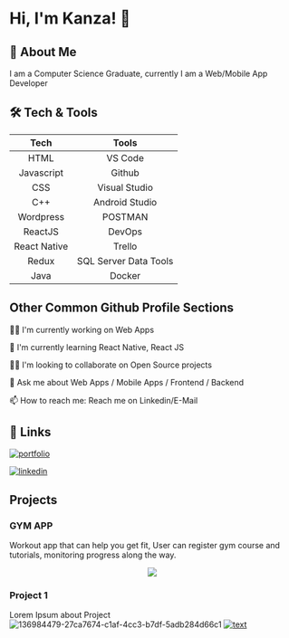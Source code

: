 
# Hi, I'm Kanza! 👋


## 🚀 About Me

I am a Computer Science Graduate, 
currently I am a Web/Mobile App Developer
## 🛠 Tech & Tools

<div align="center">

|Tech|Tools|
|:--:|:--:|
|HTML|VS Code|
|Javascript|Github|
|CSS|Visual Studio|
|C++|Android Studio|
|Wordpress|POSTMAN|
|ReactJS|DevOps|
|React Native|Trello|
|Redux|SQL Server Data Tools|
|Java|Docker|

</div>


## Other Common Github Profile Sections

👩‍💻 I'm currently working on Web Apps

🧠 I'm currently learning React Native, React JS

👯‍♀️ I'm looking to collaborate on Open Source projects

💬 Ask me about Web Apps / Mobile Apps / Frontend / Backend

📫 How to reach me: Reach me on Linkedin/E-Mail


## 🔗 Links

[![portfolio](https://img.shields.io/badge/my_portfolio-000?style=for-the-badge&logo=ko-fi&logoColor=white)](https://www.github.com/kanza-shahid-dev/)
       
[![linkedin](https://img.shields.io/badge/linkedin-0A66C2?style=for-the-badge&logo=linkedin&logoColor=white)](https://www.linkedin.com/in/kanza-shahid-13570a1ab/)

## Projects

### GYM APP

Workout app that can help you get fit, User can register gym course and tutorials, monitoring progress along the way.

<p align="center" width="100%">
    <img  src="https://user-images.githubusercontent.com/90906602/165292063-32029040-5025-4b73-984e-68ee0ad26b22.png">
</p>

### Project 1

Lorem Ipsum about Project
![136984479-27ca7674-c1af-4cc3-b7df-5adb284d66c1](https://user-images.githubusercontent.com/90906602/165292063-32029040-5025-4b73-984e-68ee0ad26b22.png)
[![text](https://img-link/)](https://link-on-click)
